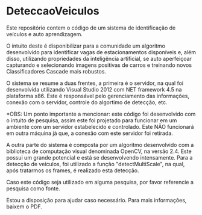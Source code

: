 # DeteccaoVeiculos

Este repositório contem o código de um sistema de identificação de veículos e auto aprendizagem.

O intuito deste é disponibilizar para a comunidade um algoritmo desenvolvido para identificar vagas de estacionamentos disponíveis e, além disso, utilizando propriedades da inteligência artificial, se auto aperfeiçoar capturando e selecionando imagens positivas de carros e treinando novos Classificadores Cascade mais robustos.

O sistema se resume a duas frentes, a primeira é o servidor, na qual foi desenvolvida utilizando Visual Studio 2012 com NET framework 4.5 na plataforma x86. Este é responsável pelo gerenciamento das informações, conexão com o servidor, controle do algortimo de detecção, etc. 

*OBS: Um ponto importante a mencionar: este código foi desenvolvido com o intuito de pesquisa, assim este foi projetado para funcionar em um ambiente com um servidor estabelecido e controlado. Este NÃO funcionará em outra máquina já que, a conexão com este servidor foi retirada.

A outra parte do sistema é composta por um algoritmo desenvolvido com a biblioteca de computação visual denominada OpenCV, na versão 2.4. Este possui um grande potencial e está se desenvolvendo intensamente. Para a detecção de veículos, foi utilizado a função "detectMultiScale", na qual, após tratarmos os frames, é realizado esta detecção.

Caso este código seja utilizado em alguma pesquisa, por favor referencie a pesquisa como fonte.

Estou a disposição para ajudar caso necessário. Para mais informações, baixem o PDF.
